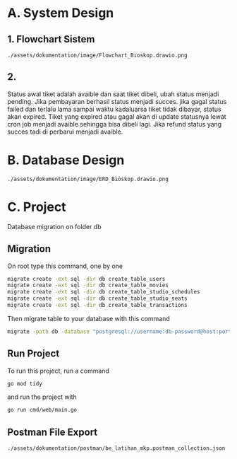 # A. System Design
## 1. Flowchart Sistem
`./assets/dokumentation/image/Flowchart_Bioskop.drawio.png`

##  2. 
Status awal tiket adalah avaible dan saat tiket dibeli, ubah status menjadi pending. Jika pembayaran berhasil status menjadi succes. jika gagal status failed dan terlalu lama sampai waktu kadaluarsa tiket tidak dibayar, status akan expired. Tiket yang expired atau gagal akan di update statusnya lewat cron job menjadi avaible sehingga bisa dibeli lagi. Jika refund status yang succes tadi di perbarui menjadi avaible.

# B. Database Design
`./assets/dokumentation/image/ERD_Bioskop.drawio.png`

# C. Project
Database migration on folder db

## Migration
On root type this command, one by one

```bash
migrate create -ext sql -dir db create_table_users
migrate create -ext sql -dir db create_table_movies
migrate create -ext sql -dir db create_table_studio_schedules
migrate create -ext sql -dir db create_table_studio_seats
migrate create -ext sql -dir db create_table_transactions
```

Then migrate table to your database with this command

```bash
migrate -path db -database "postgresql://username:db-password@host:port/db-name?sslmode=disable" up
```

## Run Project
To run this project, run a command

```bash
go mod tidy
```

and run the project with
```bash
go run cmd/web/main.go
```


## Postman File Export
`./assets/dokumentation/postman/be_latihan_mkp.postman_collection.json`